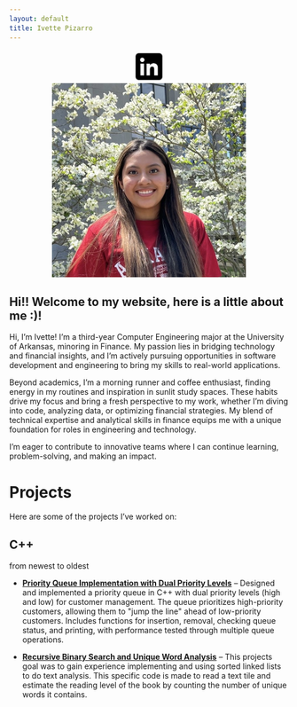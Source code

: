 ```yaml
---
layout: default
title: Ivette Pizarro
---
```


<a href="https://www.linkedin.com/in/ipizarro26" target="_blank">
    <img src="https://github.com/Ivette174/Ivette174.github.io/blob/main/pngwing.com.png?raw=true" alt="LinkedIn Profile" width="60px" style="display: block; margin: 0 auto;" />
</a>

<div style="text-align: center;">
  <img src="https://github.com/Ivette174/Ivette174.github.io/blob/main/IMG_6767.JPG?raw=true" alt="My Photo" width="350px" />
</div>



## Hi!! Welcome to my website, here is a little about me :)!
Hi, I’m Ivette! I’m a third-year Computer Engineering major at the University of Arkansas, minoring in Finance. My passion lies in bridging technology and financial insights, and I’m actively pursuing opportunities in software development and engineering to bring my skills to real-world applications.

Beyond academics, I’m a morning runner and coffee enthusiast, finding energy in my routines and inspiration in sunlit study spaces. These habits drive my focus and bring a fresh perspective to my work, whether I’m diving into code, analyzing data, or optimizing financial strategies. My blend of technical expertise and analytical skills in finance equips me with a unique foundation for roles in engineering and technology.

I’m eager to contribute to innovative teams where I can continue learning, problem-solving, and making an impact.
# Projects

Here are some of the projects I’ve worked on:

## C++ 
from newest to oldest

- **[Priority Queue Implementation with Dual Priority Levels](https://github.com/Ivette174/queue_project)** – Designed and implemented a priority queue in C++ with dual priority levels (high and low) for customer management. The queue prioritizes high-priority customers, allowing them to "jump the line" ahead of low-priority customers. Includes functions for insertion, removal, checking queue status, and printing, with performance tested through multiple queue operations.


- **[Recursive Binary Search and Unique Word Analysis](https://github.com/Ivette174/Ivette174.github.io/blob/main/mainp4.cpp)** – This projects goal was to gain experience implementing and using sorted linked lists to do text analysis. This specific code is made to read a text tile and estimate the reading level of the book by counting the number of unique words it contains.
